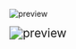 ![preview](D:\sourcecode\jdcGuideBook\images\v2-38c3fd6200a34a6d7a2437795333a9df_r.jpg)

<img src="D:\sourcecode\jdcGuideBook\images\v2-27d33cfdd6632e77183a8d0e1efb3cf5_r.jpg" alt="preview" style="zoom:150%;" />

